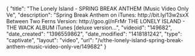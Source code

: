 {
    "title": "The Lonely Island - SPRING BREAK ANTHEM (Music Video Only Ve",
    "description": "Spring Break Anthem on iTunes: http:\/\/bit.ly\/13w2sxX Between Two Ferns Version: http:\/\/goo.gl\/nFrMr THE LONELY ISLAND - THE WACK ALBUM iTunes [deluxe version...",
    "videoid": "149682",
    "date_created": "1396559862",
    "date_modified": "1418181242",
    "type": "captivate",
    "layout": "video",
    "url": "\/v\/the-lonely-island-spring-break-anthem-music-video-only-ve\/149682"
}